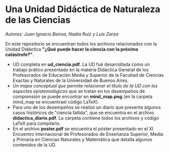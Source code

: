 # Una Unidad Didáctica de Naturaleza de las Ciencias

*Autores: Juan Ignacio Beiroa, Nadia Ruiz y Luis Zarza*

En este repositorio se encuentran todos los archivos relacionados con la Unidad Didáctica **"¿Qué puede hacer la ciencia con la próxima catástrofe?"**.

* UD completa en **ud_ciencia.pdf**. La UD fué desarrollada como un trabajo prático presentado en la materia Didáctica General de los Profesorados de Educación Media y Superior de la Facultad de Ciencias Exactas y Naturales de la Universidad de Buenos Aires.
* Un *mapa conceptual que permite relacionar el título de la UD con los aspectos epistemológicos* que se tratan en los desempeños de comprensión se puede encontrar en **mind_map.png** (en la carpeta mind_map se encuentrael código LaTeX).
* Para uno de los desempeños se realizó un diario que presenta algunos casos históricos de "ciencia fallida", que se encuentra en el archivo **didactica_diario.pdf**. La carpeta contiene todos los archivos y código LaTeX para compilarlo.
* En el archivo **poster.pdf** se encuentra el póster presentado en el XI Encuentro Internacional de Profesorados de Enseñanza Superior, Media y Primaria en Ciencias Naturales y Matemática que detalla algunos contenidos de la UD.
